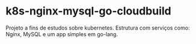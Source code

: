 # k8s-nginx-mysql-go-cloudbuild
Projeto a fins de estudos sobre kubernetes. Estrutura com serviços como: Nginx, MySQL e um app simples em go-lang.
